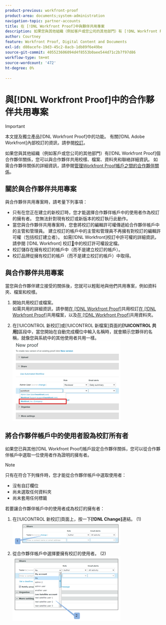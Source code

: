 ```yaml
---
product-previous: workfront-proof
product-area: documents;system-administration
navigation-topic: partner-accounts
title: 在 [!DNL Workfront Proof]中與夥伴共用專案
description: 如果您與其他組織（例如客戶或您公司的其他部門）有 [!DNL Workfront Proof] 合作夥伴關係，您可以與合作夥伴共用校樣、檔案、資料夾和聯絡詳細資訊。 如需有關合作夥伴關係的詳細資訊，請參閱管理 [!DNL Workfront Proof] 帳戶之間的合作夥伴關係。
author: Courtney
feature: Workfront Proof, Digital Content and Documents
exl-id: d80acefe-19d3-45c2-8acb-1db89f6e49be
source-git-commit: 405523606094d4f8553b0aee544d71c2b7f97d86
workflow-type: tm+mt
source-wordcount: '472'
ht-degree: 0%

---
```


# 與[!DNL Workfront Proof]中的合作夥伴共用專案

>[!IMPORTANT]
>
>本文提及獨立產品[!DNL Workfront Proof]中的功能。 有關[!DNL Adobe Workfront]內部校訂的資訊，請參閱[校訂](../../../review-and-approve-work/proofing/proofing.md)。

如果您與其他組織（例如客戶或您公司的其他部門）有[!DNL Workfront Proof]個合作夥伴關係，您可以與合作夥伴共用校樣、檔案、資料夾和聯絡詳細資訊。 如需合作夥伴關係的詳細資訊，請參閱[管理Workfront Proof帳戶之間的合作夥伴關係](../../../workfront-proof/wp-acct-admin/partner-accounts/manage-partner-relationship-between-wp-accts.md)。

## 關於與合作夥伴共用專案

與合作夥伴共用專案時，請考量下列事項：

* 只有在您正在建立的新校訂時，您才能選擇合作夥伴帳戶中的使用者作為校訂的擁有者。 您無法針對現有校訂或新版本的校訂執行此動作。
* 當您與合作夥伴共用專案時，您會將校訂的編輯許可權傳遞給合作夥伴帳戶中的主管和管理員。 建立校訂的帳戶中的主管和管理員不再擁有對校訂的編輯許可權（包括校訂建立者）。 如需[!DNL Workfront]校訂中許可權的詳細資訊，請參閱 [!DNL Workfront] 校訂[&#128279;](../../../workfront-proof/wp-acct-admin/account-settings/proof-perm-profiles-in-wp.md)中的校訂許可權設定檔。
* 校訂儲存在擁有校訂的帳戶中（而不是建立校訂的帳戶）。
* 校訂品牌從擁有校訂的帳戶（而不是建立校訂的帳戶）中取得。

## 與合作夥伴共用專案

當您與合作夥伴建立接受的關係後，您就可以輕鬆地與他們共用專案，例如資料夾、檔案和校樣。

1. 開始共用校訂或檔案。\
   如需共用的詳細資訊，請參閱[在 [!DNL Workfront Proof]](../../../workfront-proof/wp-work-proofsfiles/share-proofs-and-files/share-proof.md)共用校訂[在 [!DNL Workfront Proof]](../../../workfront-proof/wp-work-proofsfiles/share-proofs-and-files/share-files.md)共用檔案，以及[在 [!DNL Workfront Proof]](../../../workfront-proof/wp-work-proofsfiles/organize-your-work/share-folders.md)共用資料夾。

1. 在[!UICONTROL 新校訂]或[!UICONTROL 新檔案]頁面的&#x200B;**[!UICONTROL 共用]**&#x200B;區段中，當您開始在自動完成欄位中輸入名稱時，就會顯示您夥伴的名稱，就像您與系統中的其他使用者共用一樣。\
   ![proof_share_partner.png](assets/proof-share-partner-350x258.png)

## 將合作夥伴帳戶中的使用者設為校訂所有者

如果您已與其他[!DNL Workfront Proof]帳戶設定合作夥伴關係，您可以從合作夥伴帳戶中選取一位使用者作為證明的擁有者。

>[!NOTE]
>
>只有在符合下列條件時，您才能從合作夥伴帳戶中選取使用者：
>
>* 沒有自訂欄位
>* 尚未選取任何資料夾
>* 尚未套用任何標籤
>

若要讓合作夥伴帳戶中的使用者成為校訂的擁有者：

1. 在[!UICONTROL 新校訂]頁面上，按一下&#x200B;**[!DNL Change]**&#x200B;連結。 (1)\
   ![Make_a_user_in_a_partner_account_the_owner_of_a_proof.png](assets/make-a-user-in-a-partner-account-the-owner-of-a-proof-350x74.png)

1. 從合作夥伴帳戶中選擇要擁有校訂的使用者。 (2)\
   ![Make_a_user_in_a_partner_account_the_owner_of_a_proof__1_.png](assets/make-a-user-in-a-partner-account-the-owner-of-a-proof--1--350x209.png)
